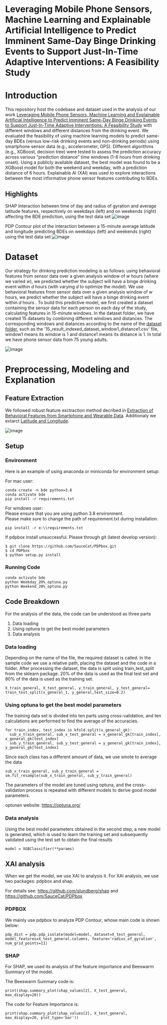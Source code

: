 # Leveraging Mobile Phone Sensors, Machine Learning and Explainable Artificial Intelligence to Predict Imminent Same-Day Binge Drinking Events to Support Just-In-Time Adaptive Interventions: A Feasibility Study

# Introduction

This repository host the codebase and dataset used in the analysis of our work [Leveraging Mobile Phone Sensors, Machine Learning and Explainable Artificial Intelligence to Predict Imminent Same-Day Binge Drinking Events to Support Just-In-Time Adaptive Interventions: A Feasibility Study](https://example.com) with different windows and different distances from the drinking event. We evaluated the feasibility of using machine learning models to predict same-day BDEs (versus low-risk drinking events and non-drinking periods) using smartphone sensor data (e.g., accelerometer, GPS). Different algorithms (e.g., XGBoost, decision tree) were tested to assess the prediction accuracy across various “prediction distance” time windows (1-6 hours from drinking onset). Using a publicly available dataset, the best model was found to be a XGBoost model for both the weekend and weekday, with a prediction distance of 6 hours. Explainable AI (XAI) was used to explore interactions between the most informative phone sensor features contributing to BDEs.

## Highlights
SHAP Interaction between time of day and radius of gyration and average latitude features, respectively on weekdays (left) and on weekends (right) affecting the BDE prediction, using the test data set 
![image](/figs/rog_shap.png)


PDP Contour plot of the interaction between a 15-minute average latitude and longitude predicting BDEs on weekdays (left) and weekends (right) using the test data set
![image](/figs/contour_pdp.png)

# Dataset
Our strategy for drinking prediction modeling is as follows: using behavioral features from sensor data over a given analysis window of _w_ hours (where we varied _w_), we predicted whether the subject will have a binge drinking event within _d_ hours (with varying _d_ to optimize the model). We use behavioral features from sensor data over a given analysis window of _w_ hours, we predict whether the subject will have a binge drinking event within _d_ hours . To build this predictive model, we first created a dataset containing the sensor data for each person on each day of the study, calculating features in 15-minute windows. In the dataset folder, we have created 15 datasets by combining different windows and distances. The corresponding windows and diatances according to the name of the [dataset folder](/dataset/), such as the '15_result_indexed_dataset_window1_distance1.csv' file, window1 means its window is 1 and distance1 means its distance is 1. In total we have phone sensor data from 75 young adults.

![image](/figs/datasetCreation.png)

# Preprocessing, Modeling and Explanation

## Feature Extraction
We followed robust feature exctraction method decribed in [Extraction of Behavioral Features from Smartphone and Wearable Data](
https://doi.org/10.48550/arXiv.1812.10394). Additionaly we extarct [Latitude and Longitude](/code/Latitude%20and%20longitude%20extraction.py).

<!-- ## Machine Learning

## Model Explainbility -->

![image](/figs/ml_xai.png)

<!-- # Tutorial --> 

## Setup

### Environment

Here is an example of using anaconda or miniconda for environment setup:

For mac user:

```
conda create -n bde python=3.8
conda activate bde
pip install -r requirements.txt
```

For windows user:  
Please ensure that you are using python 3.8 environment.  
Please make sure to change the path of requirement.txt during installation.
```
pip install -r e:\\requirements.txt
```

If pdpbox install unsuccessful. Please through git (latest develop version):
```
$ git clone https://github.com/SauceCat/PDPbox.git
$ cd PDPbox
$ python setup.py install
```
### Running Code
```
conda activate bde
python Weekday_20%_optuna.py
python Weekend_20%_optuna.py
```

## Code Breakdown
For the analysis of the data, the code can be understood as three parts
1. Data loading
2. Using optuna to get the best model parameters
3. Data analysis

### Data loading
Depending on the name of the file, the required dataset is called. In the sample code we use a relative path, placing the dataset and the code in a folder. After processing the dataset, the data is split using train_test_split from the sklearn package. 20% of the data is used as the final test set and 80% of the data is used as the training set.
```
X_train_general, X_test_general, y_train_general, y_test_general= train_test_split(x_general_1, y_general,test_size=0.2)
```
### Using optuna to get the best model parameters
The training data set is divided into ten parts using cross-validation, and ten calculations are performed to find the average of the accuracies. 
```
for train_index, test_index in kfold.split(x_general_gk):
  sub_x_train_general, sub_x_test_general = x_general_gk[train_index], x_general_gk[test_index]
  sub_y_train_general, sub_y_test_general = y_general_gk[train_index], y_general_gk[test_index]
```
Since each class has a different amount of data, we use smote to average the data
```
sub_x_train_general, sub_y_train_general = sm.fit_resample(sub_x_train_general, sub_y_train_general)
```
The parameters of the model are tuned using optuna, and the cross-validation process is repeated with different models to derive good model parameters.

optunan website: https://optuna.org/
### Data analysis
Using the best model parameters obtained in the second step, a new model is generated, which is used to learn the training set and subsequently validated using the test set to obtain the final results
```
model = XGBClassifier(**params)
```

## XAI analysis
When we get the model, we use XAI to analysis it. For XAI analysis, we use two packages: pdpbox and shap.

For details see: https://github.com/slundberg/shap and https://github.com/SauceCat/PDPbox

### PDPBOX
We mainly use pdpbox to analyze PDP Contour, whose main code is shown below:
```
pdp_dist = pdp.pdp_isolate(model=model, dataset=X_test_general, model_features=X_test_general.columns, feature='radius_of_gyration', num_grid_points=11)
```


### SHAP
For SHAP, we used its analysis of the feature importance and Beeswarm Summary of the model.

The Beeswarm Summary code is:
```
print(shap.summary_plot(shap_values[2], X_test_general, max_display=20))
```
The code for Feature Importance is:
```
print(shap.summary_plot(shap_values[2], X_test_general, max_display=20, plot_type='bar'))
```
